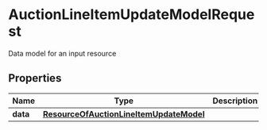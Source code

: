 

# AuctionLineItemUpdateModelRequest

Data model for an input resource

## Properties

| Name | Type | Description | Notes |
|------------ | ------------- | ------------- | -------------|
|**data** | [**ResourceOfAuctionLineItemUpdateModel**](ResourceOfAuctionLineItemUpdateModel.md) |  |  [optional] |



